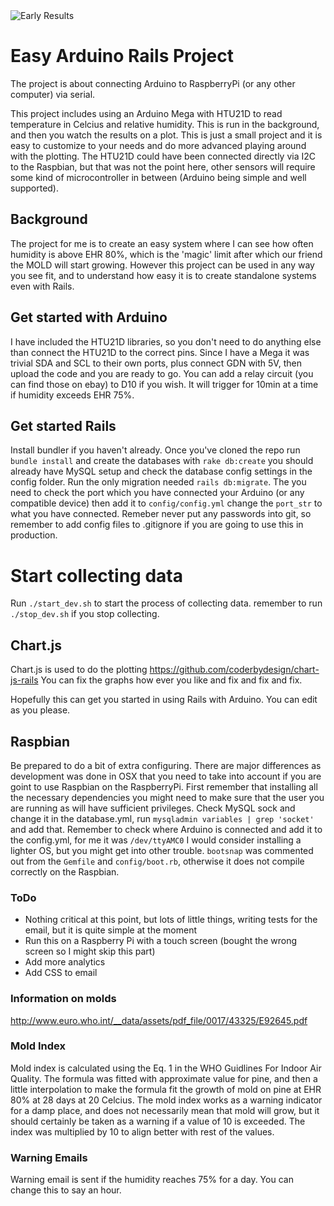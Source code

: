 <img src="http://drive.google.com/uc?export=view&id=1IVHWSDFdLt1bUA0j2tvHg0UQ_al2ZVG4" alt="Early Results">

# Easy Arduino Rails Project

The project is about connecting Arduino to RaspberryPi (or any other computer) via serial.

This project includes using an Arduino Mega with HTU21D to read temperature in Celcius and relative humidity. This is run in the background, and then you watch the results on a plot. This is just a small project and it is easy to customize to your needs and do more advanced playing around with the plotting. The HTU21D could have been connected directly via I2C to the Raspbian, but that was not the point here, other sensors will require some kind of microcontroller in between (Arduino being simple and well supported).

## Background

The project for me is to create an easy system where I can see how often humidity is above EHR 80%, which is the 'magic' limit after which our friend the MOLD will start growing. However this project can be used in any way you see fit, and to understand how easy it is to create standalone systems even with Rails.

## Get started with Arduino
I have included the HTU21D libraries, so you don't need to do anything else than connect the HTU21D to the correct pins. Since I have a Mega it was trivial SDA and SCL to their own ports, plus connect GDN with 5V, then upload the code and you are ready to go.
You can add a relay circuit (you can find those on ebay) to D10 if you wish. It will trigger for 10min at a time if humidity exceeds EHR 75%.

## Get started Rails
Install bundler if you haven't already.
Once you've cloned the repo run `bundle install` and create the databases with `rake db:create` you should already have MySQL setup and check the database config settings in the config folder. Run the only migration needed `rails db:migrate`.
The you need to check the port which you have connected your Arduino (or any compatible device) then add it to `config/config.yml` change the `port_str` to what you have connected.
Remeber never put any passwords into git, so remember to add config files to .gitignore if you are going to use this in production.

# Start collecting data
Run `./start_dev.sh` to start the process of collecting data.
remember to run `./stop_dev.sh` if you stop collecting.

## Chart.js
Chart.js is used to do the plotting
https://github.com/coderbydesign/chart-js-rails
You can fix the graphs how ever you like and fix and fix and fix.

Hopefully this can get you started in using Rails with Arduino. You can edit as you please.

## Raspbian

Be prepared to do a bit of extra configuring.
There are major differences as development was done in OSX that you need to take into account if you are goint to use Raspbian on the RaspberryPi. First remember that installing all the necessary dependencies you might need to make sure that the user you are running as will have sufficient privileges.
Check MySQL sock and change it in the database.yml, run `mysqladmin variables | grep 'socket'` and add that.
Remember to check where Arduino is connected and add it to the config.yml, for me it was `/dev/ttyAMC0`
I would consider installing a lighter OS, but you might get into other trouble.
`bootsnap` was commented out from the `Gemfile` and `config/boot.rb`, otherwise it does not compile correctly on the Raspbian.

### ToDo

- Nothing critical at this point, but lots of little things, writing tests for the email, but it is quite simple at the moment
- Run this on a Raspberry Pi with a touch screen (bought the wrong screen so I might skip this part)
- Add more analytics
- Add CSS to email

### Information on molds
http://www.euro.who.int/__data/assets/pdf_file/0017/43325/E92645.pdf

### Mold Index
Mold index is calculated using the Eq. 1 in the WHO Guidlines For Indoor Air Quality. The formula was fitted with approximate value for pine, and then a little interpolation to make the formula fit the growth of mold on pine at EHR 80% at 28 days at 20 Celcius. The mold index works as a warning indicator for a damp place, and does not necessarily mean that mold will grow, but it should certainly be taken as a warning if a value of 10 is exceeded. The index was multiplied by 10 to align better with rest of the values.

### Warning Emails
Warning email is sent if the humidity reaches 75% for a day. You can change this to say an hour.
